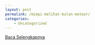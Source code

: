 ```yaml
---
layout: post
permalink: /mimpi-melihat-bulan-meteor/
categories:
    - Uncategorized
---
```


[Baca Selengkapnya](/06)